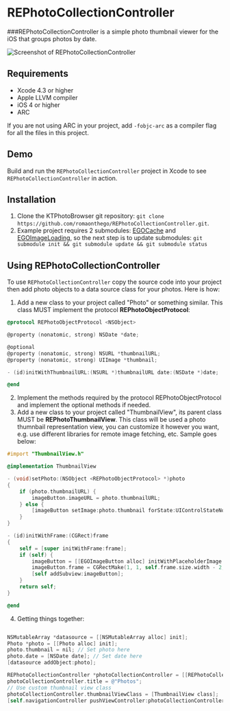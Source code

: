 # REPhotoCollectionController
###REPhotoCollectionController is a simple photo thumbnail viewer for the iOS that groups photos by date.

![Screenshot of REPhotoCollectionController](https://github.com/romaonthego/REPhotoCollectionController/raw/master/Screenshot.png "REPhotoCollectionController Screenshot")

## Requirements
* Xcode 4.3 or higher
* Apple LLVM compiler
* iOS 4 or higher
* ARC

If you are not using ARC in your project, add `-fobjc-arc` as a compiler flag for all the files in this project.

## Demo

Build and run the `REPhotoCollectionController` project in Xcode to see `REPhotoCollectionController` in action.

## Installation

1. Clone the KTPhotoBrowser git repository: `git clone https://github.com/romaonthego/REPhotoCollectionController.git`.
2. Example project requires 2 submodules: [EGOCache](https://github.com/enormego/EGOCache) and [EGOImageLoading](https://github.com/enormego/EGOImageLoading), so the next step is to update submodules: `git submodule init && git submodule update && git submodule status`

## Using REPhotoCollectionController

To use `REPhotoCollectionController` copy the source code into your project then add photo objects to a data source class for your photos. Here is how:

1. Add a new class to your project called "Photo" or something similar. This class MUST implement the protocol **REPhotoObjectProtocol**:

```objective-c
@protocol REPhotoObjectProtocol <NSObject>

@property (nonatomic, strong) NSDate *date;

@optional
@property (nonatomic, strong) NSURL *thumbnailURL;
@property (nonatomic, strong) UIImage *thumbnail;

- (id)initWithThumbnailURL:(NSURL *)thumbnailURL date:(NSDate *)date;

@end
```
2. Implement the methods required by the protocol REPhotoObjectProtocol and implement the optional methods if needed.
3. Add a new class to your project called "ThumbnailView", its parent class MUST be **REPhotoThumbnailView**. This class will be used a photo thumnbail representation view, you can customize it however you want, e.g. use different libraries for remote image fetching, etc. Sample goes below:

```objective-c
#import "ThumbnailView.h"

@implementation ThumbnailView

- (void)setPhoto:(NSObject <REPhotoObjectProtocol> *)photo
{
    if (photo.thumbnailURL) {
        imageButton.imageURL = photo.thumbnailURL;
    } else {
        [imageButton setImage:photo.thumbnail forState:UIControlStateNormal];
    }
}

- (id)initWithFrame:(CGRect)frame
{
    self = [super initWithFrame:frame];
    if (self) {
        imageButton = [[EGOImageButton alloc] initWithPlaceholderImage:[UIImage imageNamed:@""]];
        imageButton.frame = CGRectMake(1, 1, self.frame.size.width - 2, self.frame.size.height - 2);
        [self addSubview:imageButton];
    }
    return self;
}

@end
```

4. Getting things together:
```objective-c

NSMutableArray *datasource = [[NSMutableArray alloc] init];
Photo *photo = [[Photo alloc] init];
photo.thumbnail = nil; // Set photo here
photo.date = [NSDate date]; // Set date here
[datasource addObject:photo];

REPhotoCollectionController *photoCollectionController = [[REPhotoCollectionController alloc] initWithDatasource:datasource];
photoCollectionController.title = @"Photos";
// Use custom thumbnail view class
photoCollectionController.thumbnailViewClass = [ThumbnailView class];
[self.navigationController pushViewController:photoCollectionController animated:YES];
```
